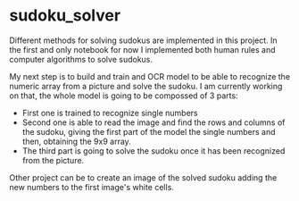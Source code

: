 # sudoku_solver

Different methods for solving sudokus are implemented in this project.
In the first and only notebook for now I implemented both human rules and computer algorithms to solve sudokus.

My next step is to build and train and OCR model to be able to recognize the numeric array from a picture and solve the sudoku.
I am currently working on that, the whole model is going to be compossed of 3 parts:

* First one is trained to recognize single numbers
* Second one is able to read the image and find the rows and columns of the sudoku, 
  giving the first part of the model the single numbers and then, obtaining the 9x9 array.
* The third part is going to solve the sudoku once it has been recognized from the picture.

Other project can be to create an image of the solved sudoku adding the new numbers to the first image's white cells.
